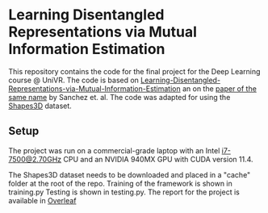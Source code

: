 # Learning Disentangled Representations via Mutual Information Estimation

This repository contains the code for the final project for the Deep Learning course @ UniVR. The code is based on [Learning-Disentangled-Representations-via-Mutual-Information-Estimation](https://github.com/MehdiZouitine/Learning-Disentangled-Representations-via-Mutual-Information-Estimation) an on the [paper of the same name](https://arxiv.org/abs/1912.03915) by Sanchez et. al. The code was adapted for using the [Shapes3D](https://github.com/google-deepmind/3d-shapes) dataset.

## Setup

The project was run on a commercial-grade laptop with an Intel i7-7500@2.70GHz CPU and an NVIDIA 940MX GPU with CUDA version 11.4.

The Shapes3D dataset needs to be downloaded and placed in a "cache" folder at the root of the repo. Training of the framework is shown in training.py Testing is shown in testing.py.
The report for the project is available in [Overleaf](TBD)